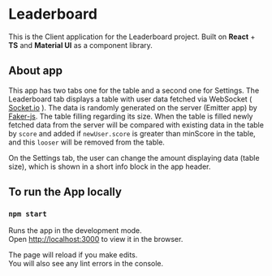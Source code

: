 # Leaderboard

This is the Client application for the Leaderboard project. Built on **React** + **TS** and **Material UI** as a component library.

## About app

This app has two tabs one for the table and a second one for Settings. The Leaderboard tab displays a table with user data fetched via WebSocket ( [Socket.io](https://socket.io/) ). The data is randomly generated on the server (Emitter app) by [Faker-js](https://fakerjs.dev/). The table filling regarding its size. When the table is filled newly fetched data from the server will be compared with existing data in the table by `score` and added if `newUser.score` is greater than minScore in the table, and this `looser` will be removed from the table.

On the Settings tab, the user can change the amount displaying data (table size), which is shown in a short info block in the app header.

## To run the App locally

### `npm start`

Runs the app in the development mode.\
Open [http://localhost:3000](http://localhost:3000) to view it in the browser.

The page will reload if you make edits.\
You will also see any lint errors in the console.
